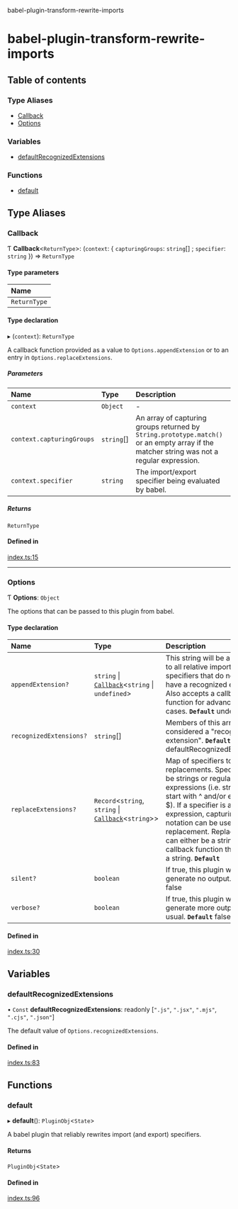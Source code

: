 babel-plugin-transform-rewrite-imports

# babel-plugin-transform-rewrite-imports

## Table of contents

### Type Aliases

- [Callback](README.md#callback)
- [Options](README.md#options)

### Variables

- [defaultRecognizedExtensions](README.md#defaultrecognizedextensions)

### Functions

- [default](README.md#default)

## Type Aliases

### Callback

Ƭ **Callback**<`ReturnType`\>: (`context`: { `capturingGroups`: `string`[] ; `specifier`: `string`  }) => `ReturnType`

#### Type parameters

| Name |
| :------ |
| `ReturnType` |

#### Type declaration

▸ (`context`): `ReturnType`

A callback function provided as a value to `Options.appendExtension` or to an
entry in `Options.replaceExtensions`.

##### Parameters

| Name | Type | Description |
| :------ | :------ | :------ |
| `context` | `Object` | - |
| `context.capturingGroups` | `string`[] | An array of capturing groups returned by `String.prototype.match()` or an empty array if the matcher string was not a regular expression. |
| `context.specifier` | `string` | The import/export specifier being evaluated by babel. |

##### Returns

`ReturnType`

#### Defined in

[index.ts:15](https://github.com/Xunnamius/babel-plugin-transform-rewrite-imports/blob/e42f369/src/index.ts#L15)

___

### Options

Ƭ **Options**: `Object`

The options that can be passed to this plugin from babel.

#### Type declaration

| Name | Type | Description |
| :------ | :------ | :------ |
| `appendExtension?` | `string` \| [`Callback`](README.md#callback)<`string` \| `undefined`\> | This string will be appended to all relative import specifiers that do not already have a recognized extension. Also accepts a callback function for advanced use cases. **`Default`** undefined |
| `recognizedExtensions?` | `string`[] | Members of this array will be considered a "recognized extension". **`Default`** defaultRecognizedExtensions |
| `replaceExtensions?` | `Record`<`string`, `string` \| [`Callback`](README.md#callback)<`string`\>\> | Map of specifiers to their replacements. Specifiers can be strings or regular expressions (i.e. strings that start with ^ and/or end with $). If a specifier is a regular expression, capturing group notation can be used in the replacement. Replacements can either be a string or a callback function that returns a string. **`Default`** |
| `silent?` | `boolean` | If true, this plugin will generate no output. **`Default`** false |
| `verbose?` | `boolean` | If true, this plugin will generate more output than usual. **`Default`** false |

#### Defined in

[index.ts:30](https://github.com/Xunnamius/babel-plugin-transform-rewrite-imports/blob/e42f369/src/index.ts#L30)

## Variables

### defaultRecognizedExtensions

• `Const` **defaultRecognizedExtensions**: readonly [``".js"``, ``".jsx"``, ``".mjs"``, ``".cjs"``, ``".json"``]

The default value of `Options.recognizedExtensions`.

#### Defined in

[index.ts:83](https://github.com/Xunnamius/babel-plugin-transform-rewrite-imports/blob/e42f369/src/index.ts#L83)

## Functions

### default

▸ **default**(): `PluginObj`<`State`\>

A babel plugin that reliably rewrites import (and export) specifiers.

#### Returns

`PluginObj`<`State`\>

#### Defined in

[index.ts:96](https://github.com/Xunnamius/babel-plugin-transform-rewrite-imports/blob/e42f369/src/index.ts#L96)
